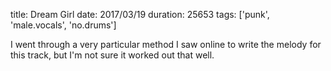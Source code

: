 title: Dream Girl
date: 2017/03/19
duration: 25653
tags: ['punk', 'male.vocals', 'no.drums']

I went through a very particular method I saw online to write the melody for this track, but I'm not sure it worked out that well.
